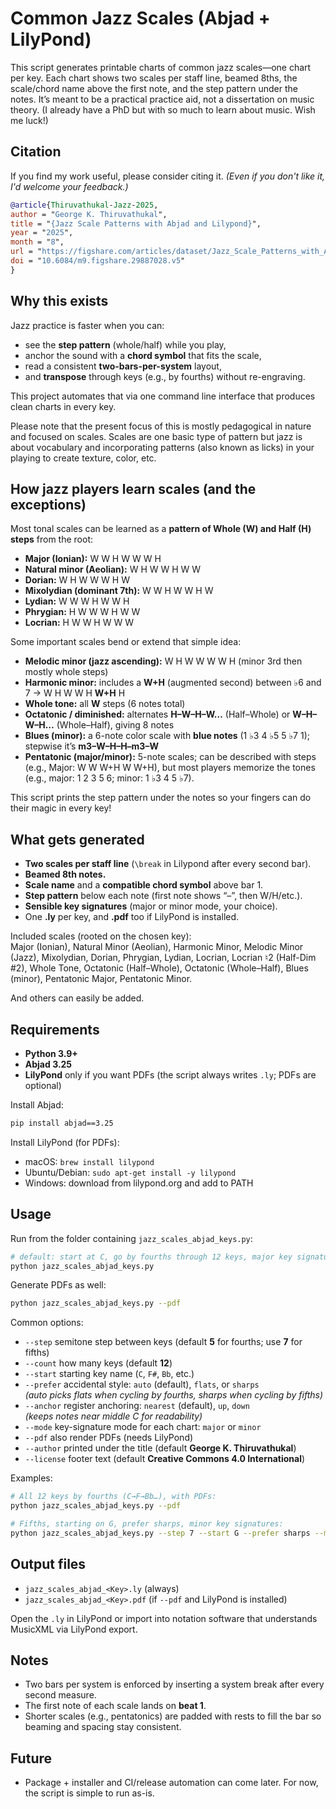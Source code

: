 # Common Jazz Scales (Abjad + LilyPond)

This script generates printable charts of common jazz scales—one chart per key.
Each chart shows two scales per staff line, beamed 8ths, the scale/chord name above the first note, and the step pattern under the notes.
It’s meant to be a practical practice aid, not a dissertation on music theory. (I already have a PhD but with so much to learn about music. Wish me luck!)

## Citation

If you find my work useful, please consider citing it.
*(Even if you don't like it, I'd welcome your feedback.)*

```bibtex
@article{Thiruvathukal-Jazz-2025,
author = "George K. Thiruvathukal",
title = "{Jazz Scale Patterns with Abjad and Lilypond}",
year = "2025",
month = "8",
url = "https://figshare.com/articles/dataset/Jazz_Scale_Patterns_with_Abjad_and_Lilypond/29887028",
doi = "10.6084/m9.figshare.29887028.v5"
}
```
## Why this exists

Jazz practice is faster when you can:

- see the **step pattern** (whole/half) while you play,
- anchor the sound with a **chord symbol** that fits the scale,
- read a consistent **two-bars-per-system** layout,
- and **transpose** through keys (e.g., by fourths) without re-engraving.

This project automates that via one command line interface that produces clean charts in every key.

Please note that the present focus of this is mostly pedagogical in nature and focused on scales. Scales are one basic type of pattern but jazz is about vocabulary and incorporating patterns (also known as licks) in your playing to create texture, color, etc.

## How jazz players learn scales (and the exceptions)

Most tonal scales can be learned as a **pattern of Whole (W) and Half (H) steps** from the root:

- **Major (Ionian):** W W H W W W H  
- **Natural minor (Aeolian):** W H W W H W W  
- **Dorian:** W H W W W H W  
- **Mixolydian (dominant 7th):** W W H W W H W  
- **Lydian:** W W W H W W H  
- **Phrygian:** H W W W H W W  
- **Locrian:** H W W H W W W  

Some important scales bend or extend that simple idea:

- **Melodic minor (jazz ascending):** W H W W W W H (minor 3rd then mostly whole steps)  
- **Harmonic minor:** includes a **W+H** (augmented second) between ♭6 and 7 → W H W W H **W+H** H  
- **Whole tone:** all **W** steps (6 notes total)  
- **Octatonic / diminished:** alternates **H–W–H–W…** (Half–Whole) or **W–H–W–H…** (Whole–Half), giving 8 notes  
- **Blues (minor):** a 6-note color scale with **blue notes** (1 ♭3 4 ♭5 5 ♭7 1); stepwise it’s **m3–W–H–H–m3–W**  
- **Pentatonic (major/minor):** 5-note scales; can be described with steps (e.g., Major: W W W+H W W+H), but most players memorize the tones (e.g., major: 1 2 3 5 6; minor: 1 ♭3 4 5 ♭7).

This script prints the step pattern under the notes so your fingers can do their magic in every key!

## What gets generated

- **Two scales per staff line** (`\break` in Lilypond after every second bar).  
- **Beamed 8th notes.**  
- **Scale name** and a **compatible chord symbol** above bar 1.  
- **Step pattern** below each note (first note shows “–”, then W/H/etc.).  
- **Sensible key signatures** (major or minor mode, your choice).  
- One **.ly** per key, and **.pdf** too if LilyPond is installed.

Included scales (rooted on the chosen key):  
Major (Ionian), Natural Minor (Aeolian), Harmonic Minor, Melodic Minor (Jazz), Mixolydian, Dorian, Phrygian, Lydian, Locrian, Locrian ♮2 (Half-Dim #2), Whole Tone, Octatonic (Half–Whole), Octatonic (Whole–Half), Blues (minor), Pentatonic Major, Pentatonic Minor.

And others can easily be added.

## Requirements

- **Python 3.9+**
- **Abjad 3.25**
- **LilyPond** only if you want PDFs (the script always writes `.ly`; PDFs are optional)

Install Abjad:
```bash
pip install abjad==3.25
```

Install LilyPond (for PDFs):
- macOS: `brew install lilypond`
- Ubuntu/Debian: `sudo apt-get install -y lilypond`
- Windows: download from lilypond.org and add to PATH

## Usage

Run from the folder containing `jazz_scales_abjad_keys.py`:

```bash
# default: start at C, go by fourths through 12 keys, major key signatures, write .ly (no pdf)
python jazz_scales_abjad_keys.py
```

Generate PDFs as well:
```bash
python jazz_scales_abjad_keys.py --pdf
```

Common options:

- `--step` semitone step between keys (default **5** for fourths; use **7** for fifths)
- `--count` how many keys (default **12**)
- `--start` starting key name (`C`, `F#`, `Bb`, etc.)
- `--prefer` accidental style: `auto` (default), `flats`, or `sharps`  
  *(auto picks flats when cycling by fourths, sharps when cycling by fifths)*
- `--anchor` register anchoring: `nearest` (default), `up`, `down`  
  *(keeps notes near middle C for readability)*
- `--mode` key-signature mode for each chart: `major` or `minor`
- `--pdf` also render PDFs (needs LilyPond)
- `--author` printed under the title (default **George K. Thiruvathukal**)
- `--license` footer text (default **Creative Commons 4.0 International**)

Examples:

```bash
# All 12 keys by fourths (C→F→Bb…), with PDFs:
python jazz_scales_abjad_keys.py --pdf

# Fifths, starting on G, prefer sharps, minor key signatures:
python jazz_scales_abjad_keys.py --step 7 --start G --prefer sharps --mode minor --pdf
```

## Output files

- `jazz_scales_abjad_<Key>.ly` (always)
- `jazz_scales_abjad_<Key>.pdf` (if `--pdf` and LilyPond is installed)

Open the `.ly` in LilyPond or import into notation software that understands MusicXML via LilyPond export.

## Notes

- Two bars per system is enforced by inserting a system break after every second measure.  
- The first note of each scale lands on **beat 1**.  
- Shorter scales (e.g., pentatonics) are padded with rests to fill the bar so beaming and spacing stay consistent.

## Future

- Package + installer and CI/release automation can come later. For now, the script is simple to run as-is.

